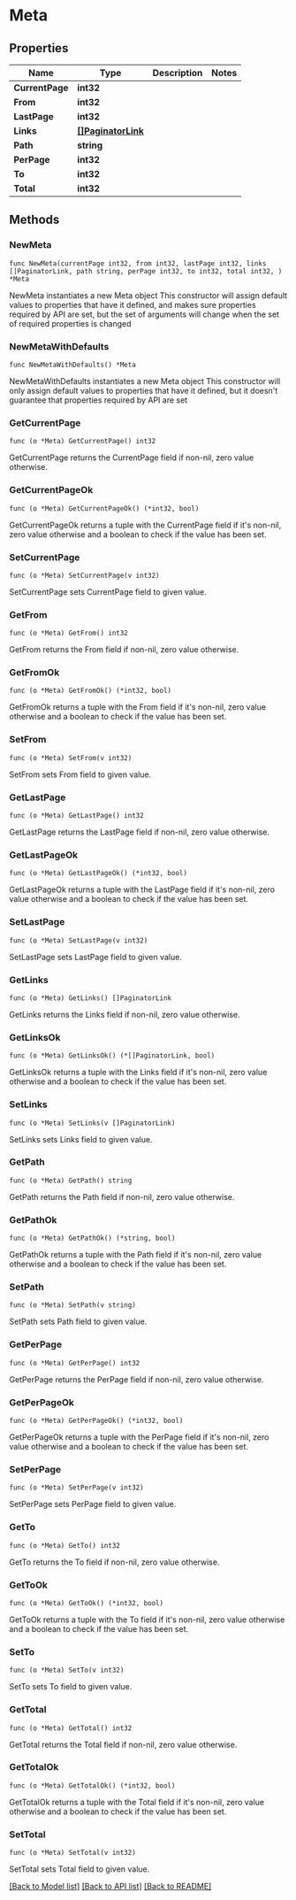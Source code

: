 # Meta

## Properties

Name | Type | Description | Notes
------------ | ------------- | ------------- | -------------
**CurrentPage** | **int32** |  | 
**From** | **int32** |  | 
**LastPage** | **int32** |  | 
**Links** | [**[]PaginatorLink**](PaginatorLink.md) |  | 
**Path** | **string** |  | 
**PerPage** | **int32** |  | 
**To** | **int32** |  | 
**Total** | **int32** |  | 

## Methods

### NewMeta

`func NewMeta(currentPage int32, from int32, lastPage int32, links []PaginatorLink, path string, perPage int32, to int32, total int32, ) *Meta`

NewMeta instantiates a new Meta object
This constructor will assign default values to properties that have it defined,
and makes sure properties required by API are set, but the set of arguments
will change when the set of required properties is changed

### NewMetaWithDefaults

`func NewMetaWithDefaults() *Meta`

NewMetaWithDefaults instantiates a new Meta object
This constructor will only assign default values to properties that have it defined,
but it doesn't guarantee that properties required by API are set

### GetCurrentPage

`func (o *Meta) GetCurrentPage() int32`

GetCurrentPage returns the CurrentPage field if non-nil, zero value otherwise.

### GetCurrentPageOk

`func (o *Meta) GetCurrentPageOk() (*int32, bool)`

GetCurrentPageOk returns a tuple with the CurrentPage field if it's non-nil, zero value otherwise
and a boolean to check if the value has been set.

### SetCurrentPage

`func (o *Meta) SetCurrentPage(v int32)`

SetCurrentPage sets CurrentPage field to given value.


### GetFrom

`func (o *Meta) GetFrom() int32`

GetFrom returns the From field if non-nil, zero value otherwise.

### GetFromOk

`func (o *Meta) GetFromOk() (*int32, bool)`

GetFromOk returns a tuple with the From field if it's non-nil, zero value otherwise
and a boolean to check if the value has been set.

### SetFrom

`func (o *Meta) SetFrom(v int32)`

SetFrom sets From field to given value.


### GetLastPage

`func (o *Meta) GetLastPage() int32`

GetLastPage returns the LastPage field if non-nil, zero value otherwise.

### GetLastPageOk

`func (o *Meta) GetLastPageOk() (*int32, bool)`

GetLastPageOk returns a tuple with the LastPage field if it's non-nil, zero value otherwise
and a boolean to check if the value has been set.

### SetLastPage

`func (o *Meta) SetLastPage(v int32)`

SetLastPage sets LastPage field to given value.


### GetLinks

`func (o *Meta) GetLinks() []PaginatorLink`

GetLinks returns the Links field if non-nil, zero value otherwise.

### GetLinksOk

`func (o *Meta) GetLinksOk() (*[]PaginatorLink, bool)`

GetLinksOk returns a tuple with the Links field if it's non-nil, zero value otherwise
and a boolean to check if the value has been set.

### SetLinks

`func (o *Meta) SetLinks(v []PaginatorLink)`

SetLinks sets Links field to given value.


### GetPath

`func (o *Meta) GetPath() string`

GetPath returns the Path field if non-nil, zero value otherwise.

### GetPathOk

`func (o *Meta) GetPathOk() (*string, bool)`

GetPathOk returns a tuple with the Path field if it's non-nil, zero value otherwise
and a boolean to check if the value has been set.

### SetPath

`func (o *Meta) SetPath(v string)`

SetPath sets Path field to given value.


### GetPerPage

`func (o *Meta) GetPerPage() int32`

GetPerPage returns the PerPage field if non-nil, zero value otherwise.

### GetPerPageOk

`func (o *Meta) GetPerPageOk() (*int32, bool)`

GetPerPageOk returns a tuple with the PerPage field if it's non-nil, zero value otherwise
and a boolean to check if the value has been set.

### SetPerPage

`func (o *Meta) SetPerPage(v int32)`

SetPerPage sets PerPage field to given value.


### GetTo

`func (o *Meta) GetTo() int32`

GetTo returns the To field if non-nil, zero value otherwise.

### GetToOk

`func (o *Meta) GetToOk() (*int32, bool)`

GetToOk returns a tuple with the To field if it's non-nil, zero value otherwise
and a boolean to check if the value has been set.

### SetTo

`func (o *Meta) SetTo(v int32)`

SetTo sets To field to given value.


### GetTotal

`func (o *Meta) GetTotal() int32`

GetTotal returns the Total field if non-nil, zero value otherwise.

### GetTotalOk

`func (o *Meta) GetTotalOk() (*int32, bool)`

GetTotalOk returns a tuple with the Total field if it's non-nil, zero value otherwise
and a boolean to check if the value has been set.

### SetTotal

`func (o *Meta) SetTotal(v int32)`

SetTotal sets Total field to given value.



[[Back to Model list]](../README.md#documentation-for-models) [[Back to API list]](../README.md#documentation-for-api-endpoints) [[Back to README]](../README.md)


